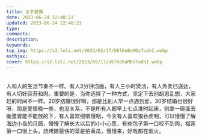 ```yaml
---
title: 关于爱情
date: 2023-06-24 22:48:23
updated: 2023-06-24 22:48:23
type:
comments:
description:
keywords:
top_img: https://s2.loli.net/2023/05/17/U6lKeBaMDsTudnI.webp
mathjax:
cover: https://s2.loli.net/2023/05/17/U6lKeBaMDsTudnI.webp
---
```

<br/>
人和人的生活节奏不一样。有人3分钟泡面，有人三小时煲汤，有人外卖已送达，有人切好蒜苔和肉。重要的是，当你选择了一种方式，坚定下去别胡思乱想，大家赶的时间不一样。20岁结婚很好啊，那是比别人早一点遇到爱，30岁结婚也很好呀，那是爱情晚一些，也没关系，不是所有人都早上七点准时起床，别拿一碗面去衡量胃能不能放的下，有人喜欢细嚼慢咽，今天有人喜欢狼吞虎咽，可以慢慢了解海边小岛的月圆，慢慢了解长大以后的小小心愿，有些包子第一口咬不到肉，榴莲第一口很上头，烧烤摊最快的菜是拍黄瓜，慢慢来，好戏都在烟火。<br/>